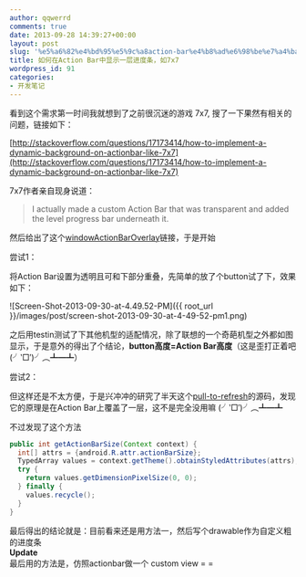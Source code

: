 ```yaml
---
author: qqwerrd
comments: true
date: 2013-09-28 14:39:27+00:00
layout: post
slug: '%e5%a6%82%e4%bd%95%e5%9c%a8action-bar%e4%b8%ad%e6%98%be%e7%a4%ba%e4%b8%80%e5%b1%82%e8%bf%9b%e5%ba%a6%e6%9d%a1%ef%bc%8c%e5%a6%827x7'
title: 如何在Action Bar中显示一层进度条，如7x7
wordpress_id: 91
categories:
- 开发笔记
---
```


看到这个需求第一时间我就想到了之前很沉迷的游戏 7x7, 搜了一下果然有相关的问题，链接如下：

[http://stackoverflow.com/questions/17173414/how-to-implement-a-dynamic-background-on-actionbar-like-7x7](http://stackoverflow.com/questions/17173414/how-to-implement-a-dynamic-background-on-actionbar-like-7x7)

7x7作者亲自现身说道：


> I actually made a custom Action Bar that was transparent and added the level progress bar underneath it.


然后给出了这个[windowActionBarOverlay](http://developer.android.com/reference/android/R.attr.html#windowActionBarOverlay)链接，于是开始

尝试1：

将Action Bar设置为透明且可和下部分重叠，先简单的放了个button试了下，效果如下：

![Screen-Shot-2013-09-30-at-4.49.52-PM]({{ root_url }}/images/post/screen-shot-2013-09-30-at-4-49-52-pm1.png)

之后用testin测试了下其他机型的适配情况，除了联想的一个奇葩机型之外都如图显示，于是意外的得出了个结论，**button高度=Action Bar高度**（这是歪打正着吧(╯‵□′)╯︵┻━┻）

尝试2：

但这样还是不太方便，于是兴冲冲的研究了半天这个[pull-to-refresh](https://github.com/chrisbanes/ActionBar-PullToRefresh)的源码，发现它的原理是在Action Bar上覆盖了一层，这不是完全没用嘛 (╯‵□′)╯︵┻━┻

不过发现了这个方法

```java
public int getActionBarSize(Context context) {
  int[] attrs = {android.R.attr.actionBarSize};
  TypedArray values = context.getTheme().obtainStyledAttributes(attrs);
  try {
    return values.getDimensionPixelSize(0, 0);
  } finally {
    values.recycle();
  }
}
```
最后得出的结论就是：目前看来还是用方法一，然后写个drawable作为自定义粗的进度条  
**Update**  
最后用的方法是，仿照actionbar做一个 custom view = =

